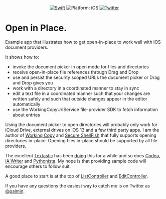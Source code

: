 <p align="center">
<a href="https://developer.apple.com/swift/"><img src="https://img.shields.io/badge/Swift-5-orange.svg?style=flat" alt="Swift"/></a>

<img src="https://img.shields.io/badge/Platform-iOS%2011.0+-lightgrey.svg" alt="Platform: iOS">
<a href="http://twitter.com/palmin"><img src="https://img.shields.io/badge/Twitter-@palmin-blue.svg?style=flat" alt="Twitter"/></a>
</p>

# Open in Place.
Example app that illustrates how to get open-in-place to work well with iOS document providers.

It shows how to:

- invoke the document picker in open mode for files and directories
- receive open-in-place file references through Drag and Drop
- use and persist the security scoped URLs the document picker or Drag and Drop gives you
- work with a directory in a coordinated manner to stay in sync
- edit a text file in a coordinated manner such that your changes are written safely and such that outside changes appear in the editor automatically
- use the WorkingCopyUrlService file-provider SDK to fetch information about entries

Using the document picker to open directories will probably only work for iCloud Drive, external drives on iOS 13 and 
a few third party apps. I am the author of [Working Copy](https://itunes.apple.com/us/app/working-copy/id896694807?mt=8&uo=6&at=1000lHq&ct=) and [Secure ShellFish](https://apps.apple.com/us/app/secure-shellfish-sftp-client/id1336634154) 
that fully supports opening directories in-place. Opening files in-place should be supported by all file providers.

The excellent [Textastic](https://geo.itunes.apple.com/us/app/id1049254261?ct=textasticapp.com&at=11lNQP&pt=15967&mt=8)
has been [doing](http://blach.io/2016/08/02/opening-git-repository-folders-in-textastic-6-2/) this for a while and so
does [Codea](http://itunes.apple.com/app/id439571171?mt=8), [iA Writer](https://ia.net/writer) and 
[Pythonista](https://apps.apple.com/us/app/pythonista-3/id1085978097?ls=1).
My hope is that providing sample code will encourage others to follow suit. 

A good place to start is at the top of [ListController](OpenInPlace/ListController.swift) and
[EditController](OpenInPlace/EditController.swift).

If you have any questions the easiest way to catch me is on Twitter as [@palmin](https://twitter.com/palmin).
